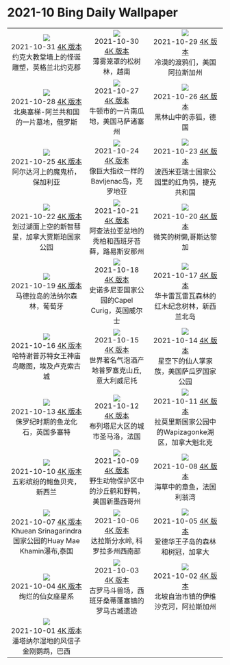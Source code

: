 # 2021-10 Bing Daily Wallpaper

|      |      |      |
|:----:|:----:|:----:|
| ![](https://cn.bing.com/th?id=OHR.YorkMinster_ZH-CN3129176050_1920x1080.jpg&rf=LaDigue_UHD.jpg&pid=hp&w=480&h=270&rs=1&c=4)<br> 2021-10-31 [4K 版本](https://cn.bing.com/th?id=OHR.YorkMinster_ZH-CN3129176050_1920x1080.jpg&rf=LaDigue_UHD.jpg&pid=hp&w=3840&h=2160&rs=1&c=4) <br> 约克大教堂墙上的怪诞雕塑，英格兰北约克郡| ![](https://cn.bing.com/th?id=OHR.MistyForest_ZH-CN3024731044_1920x1080.jpg&rf=LaDigue_UHD.jpg&pid=hp&w=480&h=270&rs=1&c=4)<br> 2021-10-30 [4K 版本](https://cn.bing.com/th?id=OHR.MistyForest_ZH-CN3024731044_1920x1080.jpg&rf=LaDigue_UHD.jpg&pid=hp&w=3840&h=2160&rs=1&c=4) <br> 薄雾笼罩的松树林，越南| ![](https://cn.bing.com/th?id=OHR.UnkindnessRavens_ZH-CN2840574948_1920x1080.jpg&rf=LaDigue_UHD.jpg&pid=hp&w=480&h=270&rs=1&c=4)<br> 2021-10-29 [4K 版本](https://cn.bing.com/th?id=OHR.UnkindnessRavens_ZH-CN2840574948_1920x1080.jpg&rf=LaDigue_UHD.jpg&pid=hp&w=3840&h=2160&rs=1&c=4) <br> 冷漠的渡鸦们，美国阿拉斯加州 |
| ![](https://cn.bing.com/th?id=OHR.Dargavs_ZH-CN2721319869_1920x1080.jpg&rf=LaDigue_UHD.jpg&pid=hp&w=480&h=270&rs=1&c=4)<br> 2021-10-28 [4K 版本](https://cn.bing.com/th?id=OHR.Dargavs_ZH-CN2721319869_1920x1080.jpg&rf=LaDigue_UHD.jpg&pid=hp&w=3840&h=2160&rs=1&c=4) <br> 北奥塞梯-阿兰共和国的一片墓地，俄罗斯| ![](https://cn.bing.com/th?id=OHR.NewtonPumpkins_ZH-CN2560195971_1920x1080.jpg&rf=LaDigue_UHD.jpg&pid=hp&w=480&h=270&rs=1&c=4)<br> 2021-10-27 [4K 版本](https://cn.bing.com/th?id=OHR.NewtonPumpkins_ZH-CN2560195971_1920x1080.jpg&rf=LaDigue_UHD.jpg&pid=hp&w=3840&h=2160&rs=1&c=4) <br> 牛顿市的一片南瓜地，美国马萨诸塞州| ![](https://cn.bing.com/th?id=OHR.RedFoxBlackForest_ZH-CN2253259942_1920x1080.jpg&rf=LaDigue_UHD.jpg&pid=hp&w=480&h=270&rs=1&c=4)<br> 2021-10-26 [4K 版本](https://cn.bing.com/th?id=OHR.RedFoxBlackForest_ZH-CN2253259942_1920x1080.jpg&rf=LaDigue_UHD.jpg&pid=hp&w=3840&h=2160&rs=1&c=4) <br> 黑林山中的赤狐，德国 |
| ![](https://cn.bing.com/th?id=OHR.BulgariaDevilBridge_ZH-CN1894068778_1920x1080.jpg&rf=LaDigue_UHD.jpg&pid=hp&w=480&h=270&rs=1&c=4)<br> 2021-10-25 [4K 版本](https://cn.bing.com/th?id=OHR.BulgariaDevilBridge_ZH-CN1894068778_1920x1080.jpg&rf=LaDigue_UHD.jpg&pid=hp&w=3840&h=2160&rs=1&c=4) <br> 阿尔达河上的魔鬼桥，保加利亚| ![](https://cn.bing.com/th?id=OHR.Bavljenac_ZH-CN1739905750_1920x1080.jpg&rf=LaDigue_UHD.jpg&pid=hp&w=480&h=270&rs=1&c=4)<br> 2021-10-24 [4K 版本](https://cn.bing.com/th?id=OHR.Bavljenac_ZH-CN1739905750_1920x1080.jpg&rf=LaDigue_UHD.jpg&pid=hp&w=3840&h=2160&rs=1&c=4) <br> 像巨大指纹一样的Bavljenac岛，克罗地亚| ![](https://cn.bing.com/th?id=OHR.ScopsOwl_ZH-CN1547209464_1920x1080.jpg&rf=LaDigue_UHD.jpg&pid=hp&w=480&h=270&rs=1&c=4)<br> 2021-10-23 [4K 版本](https://cn.bing.com/th?id=OHR.ScopsOwl_ZH-CN1547209464_1920x1080.jpg&rf=LaDigue_UHD.jpg&pid=hp&w=3840&h=2160&rs=1&c=4) <br> 波西米亚瑞士国家公园里的红角鸮，捷克共和国 |
| ![](https://cn.bing.com/th?id=OHR.Neowise_ZH-CN1308687945_1920x1080.jpg&rf=LaDigue_UHD.jpg&pid=hp&w=480&h=270&rs=1&c=4)<br> 2021-10-22 [4K 版本](https://cn.bing.com/th?id=OHR.Neowise_ZH-CN1308687945_1920x1080.jpg&rf=LaDigue_UHD.jpg&pid=hp&w=3840&h=2160&rs=1&c=4) <br> 划过湖面上空的新智彗星，加拿大贾斯珀国家公园| ![](https://cn.bing.com/th?id=OHR.AtchafalayaMoss_ZH-CN6079994094_1920x1080.jpg&rf=LaDigue_UHD.jpg&pid=hp&w=480&h=270&rs=1&c=4)<br> 2021-10-21 [4K 版本](https://cn.bing.com/th?id=OHR.AtchafalayaMoss_ZH-CN6079994094_1920x1080.jpg&rf=LaDigue_UHD.jpg&pid=hp&w=3840&h=2160&rs=1&c=4) <br> 阿查法拉亚盆地的秃柏和西班牙苔藓，路易斯安那州| ![](https://cn.bing.com/th?id=OHR.SmileySloth_ZH-CN5943980097_1920x1080.jpg&rf=LaDigue_UHD.jpg&pid=hp&w=480&h=270&rs=1&c=4)<br> 2021-10-20 [4K 版本](https://cn.bing.com/th?id=OHR.SmileySloth_ZH-CN5943980097_1920x1080.jpg&rf=LaDigue_UHD.jpg&pid=hp&w=3840&h=2160&rs=1&c=4) <br> 微笑的树懒,哥斯达黎加 |
| ![](https://cn.bing.com/th?id=OHR.FanalMadeira_ZH-CN5337723033_1920x1080.jpg&rf=LaDigue_UHD.jpg&pid=hp&w=480&h=270&rs=1&c=4)<br> 2021-10-19 [4K 版本](https://cn.bing.com/th?id=OHR.FanalMadeira_ZH-CN5337723033_1920x1080.jpg&rf=LaDigue_UHD.jpg&pid=hp&w=3840&h=2160&rs=1&c=4) <br> 马德拉岛的法纳尔森林，葡萄牙| ![](https://cn.bing.com/th?id=OHR.CapelCurig_ZH-CN5115677414_1920x1080.jpg&rf=LaDigue_UHD.jpg&pid=hp&w=480&h=270&rs=1&c=4)<br> 2021-10-18 [4K 版本](https://cn.bing.com/th?id=OHR.CapelCurig_ZH-CN5115677414_1920x1080.jpg&rf=LaDigue_UHD.jpg&pid=hp&w=3840&h=2160&rs=1&c=4) <br> 史诺多尼亚国家公园的Capel Curig，英国威尔士| ![](https://cn.bing.com/th?id=OHR.Whakarewarewa_ZH-CN4957778498_1920x1080.jpg&rf=LaDigue_UHD.jpg&pid=hp&w=480&h=270&rs=1&c=4)<br> 2021-10-17 [4K 版本](https://cn.bing.com/th?id=OHR.Whakarewarewa_ZH-CN4957778498_1920x1080.jpg&rf=LaDigue_UHD.jpg&pid=hp&w=3840&h=2160&rs=1&c=4) <br> 华卡雷瓦雷瓦森林的红木纪念树林，新西兰北岛 |
| ![](https://cn.bing.com/th?id=OHR.Hatshepsut_ZH-CN4516192627_1920x1080.jpg&rf=LaDigue_UHD.jpg&pid=hp&w=480&h=270&rs=1&c=4)<br> 2021-10-16 [4K 版本](https://cn.bing.com/th?id=OHR.Hatshepsut_ZH-CN4516192627_1920x1080.jpg&rf=LaDigue_UHD.jpg&pid=hp&w=3840&h=2160&rs=1&c=4) <br> 哈特谢普苏特女王神庙鸟瞰图，埃及卢克索古城| ![](https://cn.bing.com/th?id=OHR.ProseccoHills_ZH-CN3931715664_1920x1080.jpg&rf=LaDigue_UHD.jpg&pid=hp&w=480&h=270&rs=1&c=4)<br> 2021-10-15 [4K 版本](https://cn.bing.com/th?id=OHR.ProseccoHills_ZH-CN3931715664_1920x1080.jpg&rf=LaDigue_UHD.jpg&pid=hp&w=3840&h=2160&rs=1&c=4) <br> 世界著名气泡酒产地普罗塞克山丘,意大利威尼托| ![](https://cn.bing.com/th?id=OHR.SaguaroFamily_ZH-CN3845395676_1920x1080.jpg&rf=LaDigue_UHD.jpg&pid=hp&w=480&h=270&rs=1&c=4)<br> 2021-10-14 [4K 版本](https://cn.bing.com/th?id=OHR.SaguaroFamily_ZH-CN3845395676_1920x1080.jpg&rf=LaDigue_UHD.jpg&pid=hp&w=3840&h=2160&rs=1&c=4) <br> 星空下的仙人掌家族，美国萨瓜罗国家公园 |
| ![](https://cn.bing.com/th?id=OHR.IchthyosaurFossil_ZH-CN3662909435_1920x1080.jpg&rf=LaDigue_UHD.jpg&pid=hp&w=480&h=270&rs=1&c=4)<br> 2021-10-13 [4K 版本](https://cn.bing.com/th?id=OHR.IchthyosaurFossil_ZH-CN3662909435_1920x1080.jpg&rf=LaDigue_UHD.jpg&pid=hp&w=3840&h=2160&rs=1&c=4) <br> 侏罗纪时期的鱼龙化石，英国多塞特| ![](https://cn.bing.com/th?id=OHR.StMalo_ZH-CN3452597997_1920x1080.jpg&rf=LaDigue_UHD.jpg&pid=hp&w=480&h=270&rs=1&c=4)<br> 2021-10-12 [4K 版本](https://cn.bing.com/th?id=OHR.StMalo_ZH-CN3452597997_1920x1080.jpg&rf=LaDigue_UHD.jpg&pid=hp&w=3840&h=2160&rs=1&c=4) <br> 布列塔尼大区的城市圣马洛，法国| ![](https://cn.bing.com/th?id=OHR.MauricieAutumn_ZH-CN3300167870_1920x1080.jpg&rf=LaDigue_UHD.jpg&pid=hp&w=480&h=270&rs=1&c=4)<br> 2021-10-11 [4K 版本](https://cn.bing.com/th?id=OHR.MauricieAutumn_ZH-CN3300167870_1920x1080.jpg&rf=LaDigue_UHD.jpg&pid=hp&w=3840&h=2160&rs=1&c=4) <br> 拉莫里斯国家公园中的Wapizagonke湖区，加拿大魁北克 |
| ![](https://cn.bing.com/th?id=OHR.AbaloneShell_ZH-CN3205304974_1920x1080.jpg&rf=LaDigue_UHD.jpg&pid=hp&w=480&h=270&rs=1&c=4)<br> 2021-10-10 [4K 版本](https://cn.bing.com/th?id=OHR.AbaloneShell_ZH-CN3205304974_1920x1080.jpg&rf=LaDigue_UHD.jpg&pid=hp&w=3840&h=2160&rs=1&c=4) <br> 五彩缤纷的鲍鱼贝壳，新西兰| ![](https://cn.bing.com/th?id=OHR.SandhillApache_ZH-CN3021579142_1920x1080.jpg&rf=LaDigue_UHD.jpg&pid=hp&w=480&h=270&rs=1&c=4)<br> 2021-10-09 [4K 版本](https://cn.bing.com/th?id=OHR.SandhillApache_ZH-CN3021579142_1920x1080.jpg&rf=LaDigue_UHD.jpg&pid=hp&w=3840&h=2160&rs=1&c=4) <br> 野生动物保护区中的沙丘鹤和野鸭，美国新墨西哥州| ![](https://cn.bing.com/th?id=OHR.FriendlyOctopus_ZH-CN2519447724_1920x1080.jpg&rf=LaDigue_UHD.jpg&pid=hp&w=480&h=270&rs=1&c=4)<br> 2021-10-08 [4K 版本](https://cn.bing.com/th?id=OHR.FriendlyOctopus_ZH-CN2519447724_1920x1080.jpg&rf=LaDigue_UHD.jpg&pid=hp&w=3840&h=2160&rs=1&c=4) <br> 海草中的章鱼，法国利翁湾 |
| ![](https://cn.bing.com/th?id=OHR.HuayMaeKhamin_ZH-CN2718383027_1920x1080.jpg&rf=LaDigue_UHD.jpg&pid=hp&w=480&h=270&rs=1&c=4)<br> 2021-10-07 [4K 版本](https://cn.bing.com/th?id=OHR.HuayMaeKhamin_ZH-CN2718383027_1920x1080.jpg&rf=LaDigue_UHD.jpg&pid=hp&w=3840&h=2160&rs=1&c=4) <br> Khuean Srinagarindra国家公园的Huay Mae Khamin瀑布,泰国| ![](https://cn.bing.com/th?id=OHR.SWColorado_ZH-CN2381176407_1920x1080.jpg&rf=LaDigue_UHD.jpg&pid=hp&w=480&h=270&rs=1&c=4)<br> 2021-10-06 [4K 版本](https://cn.bing.com/th?id=OHR.SWColorado_ZH-CN2381176407_1920x1080.jpg&rf=LaDigue_UHD.jpg&pid=hp&w=3840&h=2160&rs=1&c=4) <br> 达拉斯分水岭, 科罗拉多州西南部| ![](https://cn.bing.com/th?id=OHR.FallPEI_ZH-CN2044233645_1920x1080.jpg&rf=LaDigue_UHD.jpg&pid=hp&w=480&h=270&rs=1&c=4)<br> 2021-10-05 [4K 版本](https://cn.bing.com/th?id=OHR.FallPEI_ZH-CN2044233645_1920x1080.jpg&rf=LaDigue_UHD.jpg&pid=hp&w=3840&h=2160&rs=1&c=4) <br> 爱德华王子岛的森林和树冠，加拿大 |
| ![](https://cn.bing.com/th?id=OHR.Andromeda_ZH-CN1967953496_1920x1080.jpg&rf=LaDigue_UHD.jpg&pid=hp&w=480&h=270&rs=1&c=4)<br> 2021-10-04 [4K 版本](https://cn.bing.com/th?id=OHR.Andromeda_ZH-CN1967953496_1920x1080.jpg&rf=LaDigue_UHD.jpg&pid=hp&w=3840&h=2160&rs=1&c=4) <br> 绚烂的仙女座星系| ![](https://cn.bing.com/th?id=OHR.Italica_ZH-CN1692906751_1920x1080.jpg&rf=LaDigue_UHD.jpg&pid=hp&w=480&h=270&rs=1&c=4)<br> 2021-10-03 [4K 版本](https://cn.bing.com/th?id=OHR.Italica_ZH-CN1692906751_1920x1080.jpg&rf=LaDigue_UHD.jpg&pid=hp&w=3840&h=2160&rs=1&c=4) <br> 古罗马斗兽场，西班牙桑蒂蓬塞镇的罗马古城遗迹| ![](https://cn.bing.com/th?id=OHR.IvishakRiver_ZH-CN1464216156_1920x1080.jpg&rf=LaDigue_UHD.jpg&pid=hp&w=480&h=270&rs=1&c=4)<br> 2021-10-02 [4K 版本](https://cn.bing.com/th?id=OHR.IvishakRiver_ZH-CN1464216156_1920x1080.jpg&rf=LaDigue_UHD.jpg&pid=hp&w=3840&h=2160&rs=1&c=4) <br> 北坡自治市镇的伊维沙克河，阿拉斯加州 |
| ![](https://cn.bing.com/th?id=OHR.HyacinthMacaws_ZH-CN1191345036_1920x1080.jpg&rf=LaDigue_UHD.jpg&pid=hp&w=480&h=270&rs=1&c=4)<br> 2021-10-01 [4K 版本](https://cn.bing.com/th?id=OHR.HyacinthMacaws_ZH-CN1191345036_1920x1080.jpg&rf=LaDigue_UHD.jpg&pid=hp&w=3840&h=2160&rs=1&c=4) <br> 潘塔纳尔湿地的风信子金刚鹦鹉，巴西